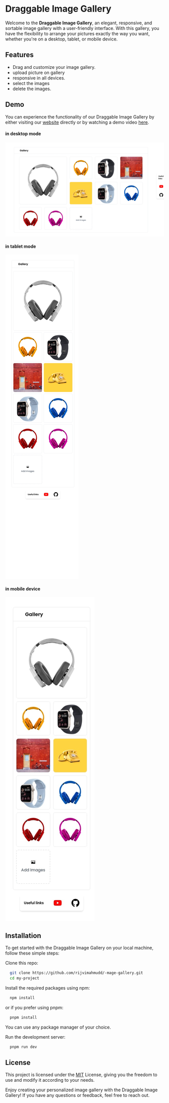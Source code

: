 # Draggable Image Gallery

Welcome to the **Draggable Image Gallery**, an elegant, responsive, and sortable image gallery with a user-friendly interface. With this gallery, you have the flexibility to arrange your pictures exactly the way you want, whether you're on a desktop, tablet, or mobile device.

## Features

-   Drag and customize your image gallery.
-   upload picture on gallery
-   responsive in all devices.
-   select the images
-   delete the images.

## Demo

You can experience the functionality of our Draggable Image Gallery by either visiting our [website](https://image-gallery-zxgc.vercel.app/) directly or by watching a demo video [here](https://www.loom.com/share/c3440dee956a4a17859061eb23f964b2).

#### in desktop mode

![IN DESKTOP](image.png)

#### in tablet mode

![IN TABLET](image-1.png)

#### in mobile device

![IN MOBILE](image-3.png)

## Installation

To get started with the Draggable Image Gallery on your local machine, follow these simple steps:

Clone this repo:

```bash
  git clone https://github.com/rijvimahmudd/-mage-gallery.git
  cd my-project
```

Install the required packages using npm:

```bash
  npm install
```

or if you prefer using pnpm:

```bash
  pnpm install
```

You can use any package manager of your choice.

Run the development server:

```bash
  pnpm run dev
```

## License

This project is licensed under the [MIT](https://choosealicense.com/licenses/mit/) License, giving you the freedom to use and modify it according to your needs.

Enjoy creating your personalized image gallery with the Draggable Image Gallery! If you have any questions or feedback, feel free to reach out.
